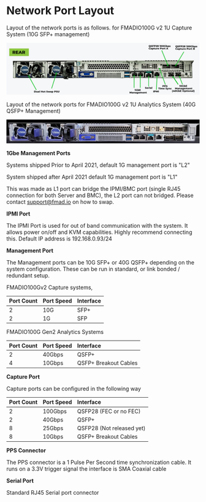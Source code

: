 # Network Port Layout

Layout of the network ports is as follows. for FMADIO100G v2 1U Capture System \(10G SFP+ management\)

![FMADIO100G Gen2 1U Capture Port Layout](.gitbook/assets/image%20%2811%29.png)

Layout of the network ports for FMADIO100G v2 1U Analytics System \(40G QSFP+ Management\)

![](.gitbook/assets/20210526_fmadio100v2-analytics-rear-1-.jpg)

**1Gbe Management Ports**

Systems shipped Prior to April 2021, default 1G management port is "L2"

System shipped after April 2021 default 1G management port is "L1"

This was made as L1 port can bridge the IPMI/BMC port \(single RJ45 connection for both Server and BMC\), the L2 port can not bridged. Please contact support@fmad.io on how to swap.



**IPMI Port**

The IPMI Port is used for out of band communication with the system. It allows power on/off and KVM capabilities. Highly recommend connecting this. Default IP address is 192.168.0.93/24

**Management Port**

The Management ports can be 10G SFP+ or 40G QSFP+ depending on the system configuration. These can be run in standard, or link bonded / redundant setup.

FMADIO100Gv2 Capture systems, 

| Port Count | Port Speed | Interface |
| :--- | :--- | :--- |
| 2 | 10G | SFP+                                     |
| 2 | 1G | SFP |

FMADIO100G Gen2 Analytics Systems

| Port Count | Port Speed | Interface |
| :--- | :--- | :--- |
| 2 | 40Gbps | QSFP+   |
| 4 | 10Gbps | QSFP+ Breakout Cables    |

**Capture Port**

Capture ports can be configured in the following way

| Port Count | Port Speed | Interface |
| :--- | :--- | :--- |
| 2 | 100Gbps | QSFP28 \(FEC or no FEC\) |
| 2 | 40Gbps | QSFP+ |
| 8 | 25Gbps | QSFP28 \(Not released yet\) |
| 8 | 10Gbps | QSFP+ Breakout Cables |

**PPS Connector**

The PPS connector is a 1 Pulse Per Second time synchronization cable. It runs on a 3.3V trigger signal the interface is SMA Coaxial cable

**Serial Port**

Standard RJ45 Serial port connector

